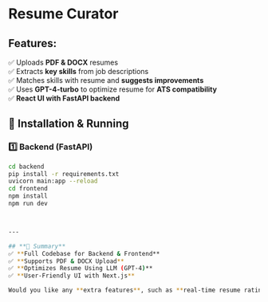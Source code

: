 # Resume Curator

## Features:
✅ Uploads **PDF & DOCX** resumes  
✅ Extracts **key skills** from job descriptions  
✅ Matches skills with resume and **suggests improvements**  
✅ Uses **GPT-4-turbo** to optimize resume for **ATS compatibility**  
✅ **React UI with FastAPI backend**

## 📌 Installation & Running

### **1️⃣ Backend (FastAPI)**
```sh
cd backend
pip install -r requirements.txt
uvicorn main:app --reload
cd frontend
npm install
npm run dev



---

## **🚀 Summary**
✅ **Full Codebase for Backend & Frontend**  
✅ **Supports PDF & DOCX Upload**  
✅ **Optimizes Resume Using LLM (GPT-4)**  
✅ **User-Friendly UI with Next.js**  

Would you like any **extra features**, such as **real-time resume rating**? 🚀
